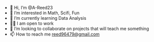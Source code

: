 - 👋 Hi, I’m @A-Reed23
- 👀 I’m interested in Math, Scifi, Fun
- 🌱 I’m currently learning Data Analysis
- :technologist: I am open to work
- 💞️ I’m looking to collaborate on projects that will teach me something
- 📫 How to reach me reed96479@gmail.com

<!---
A-Reed23/A-Reed23 is a ✨ special ✨ repository because its `README.md` (this file) appears on your GitHub profile.
You can click the Preview link to take a look at your changes.
--->
